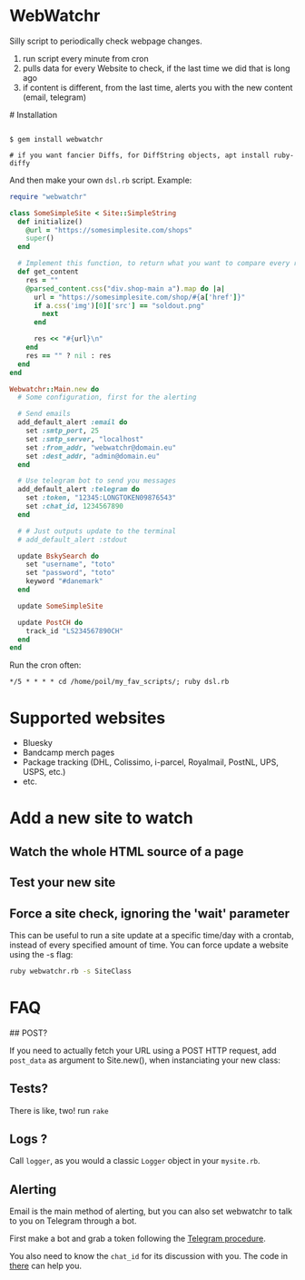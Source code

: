 # WebWatchr

Silly script to periodically check webpage changes.

1. run script every minute from cron
2. pulls data for every Website to check, if the last time we did that is long ago
4. if content is different, from the last time, alerts you with the new content (email, telegram)

# Installation

```shell

$ gem install webwatchr

# if you want fancier Diffs, for DiffString objects, apt install ruby-diffy
```

And then make your own `dsl.rb` script. Example:

```ruby
require "webwatchr"

class SomeSimpleSite < Site::SimpleString
  def initialize()
    @url = "https://somesimplesite.com/shops"
    super()
  end

  # Implement this function, to return what you want to compare every run
  def get_content
    res = ""
    @parsed_content.css("div.shop-main a").map do |a|
      url = "https://somesimplesite.com/shop/#{a['href']}"
      if a.css('img')[0]['src'] == "soldout.png"
        next
      end

      res << "#{url}\n"
    end
    res == "" ? nil : res
  end
end

Webwatchr::Main.new do
  # Some configuration, first for the alerting

  # Send emails
  add_default_alert :email do
    set :smtp_port, 25
    set :smtp_server, "localhost"
    set :from_addr, "webwatchr@domain.eu"
    set :dest_addr, "admin@domain.eu"
  end

  # Use telegram bot to send you messages
  add_default_alert :telegram do
    set :token, "12345:LONGTOKEN09876543"
    set :chat_id, 1234567890
  end

  # # Just outputs update to the terminal
  # add_default_alert :stdout

  update BskySearch do
    set "username", "toto"
    set "password", "toto"
    keyword "#danemark"
  end

  update SomeSimpleSite

  update PostCH do
    track_id "LS234567890CH"
  end
end
```

Run the cron often:

```
*/5 * * * * cd /home/poil/my_fav_scripts/; ruby dsl.rb
```

# Supported websites

* Bluesky
* Bandcamp merch pages
* Package tracking (DHL, Colissimo, i-parcel, Royalmail, PostNL, UPS, USPS, etc.)
* etc.

# Add a new site to watch

## Watch the whole HTML source of a page


## Test your new site


## Force a site check, ignoring the 'wait' parameter

This can be useful to run a site update at a specific time/day with a crontab, instead of every specified amount of time. You can force update a website using the -s flag:
```bash
ruby webwatchr.rb -s SiteClass
```

# FAQ

## POST?

If you need to actually fetch your URL using a POST HTTP request, add `post_data` as argument to Site.new(), when instanciating your new class:

## Tests?

There is like, two! run `rake`

## Logs ?

Call `logger`, as you would a classic `Logger` object in your `mysite.rb`.

## Alerting

Email is the main method of alerting, but you can also set webwatchr to talk to you on Telegram through a bot.

First make a bot and grab a token following the [Telegram procedure](https://core.telegram.org/bots#6-botfather).

You also need to know the `chat_id` for its discussion with you. The code in [there](https://github.com/atipugin/telegram-bot-ruby/blob/master/examples/bot.rb) can help you.

